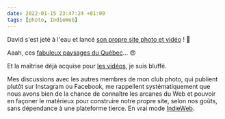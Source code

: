 ```yaml
---
date: 2022-01-15 23:47:24 +01:00
tags: [photo, IndieWeb]
---
```


David s'est jeté à l'eau et lancé [son propre site photo et vidéo](https://media.larlet.fr/) ! 🎉

Aaah, ces [fabuleux paysages du Québec](https://media.larlet.fr/2021--paysages-15.html)… 😍

Et la maîtrise déjà acquise pour [les vidéos](https://media.larlet.fr/2021--videos-01.html), je suis bluffé.

Mes discussions avec les autres membres de mon club photo, qui publient plutôt sur Instagram ou Facebook, me rappellent systématiquement que nous avons bien de la chance de connaître les arcanes du Web et pouvoir en façoner le matérieux pour construire notre propre site, selon nos goûts, sans dépendance à une plateforme tierce. En vrai mode [IndieWeb](https://indieweb.org/).
